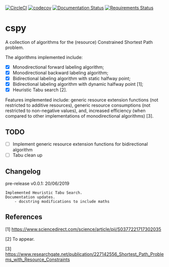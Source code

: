 [![CircleCI](https://circleci.com/gh/torressa/cspy/tree/master.svg?style=svg&circle-token=910e28b03dd0d32967fae038a3cf28b6cdf56334)](https://circleci.com/gh/torressa/cspy/tree/master)
[![codecov](https://codecov.io/gh/torressa/cspy/branch/master/graph/badge.svg?token=24tyrWinNT)](https://codecov.io/gh/torressa/cspy)
[![Documentation Status](https://readthedocs.org/projects/cspy/badge/?version=latest)](https://cspy.readthedocs.io/en/latest/?badge=latest)
[![Requirements Status](https://requires.io/github/torressa/cspy/requirements.svg?branch=master)](https://requires.io/github/torressa/cspy/requirements/?branch=master)

cspy
====

A collection of algorithms for the (resource) Constrained Shortest Path problem.

The algorithms implemented include:

 - [X] Monodirectional forward labeling algorithm;
 - [X] Monodirectional backward labeling algorithm;
 - [X] Bidirectional labeling algorithm with static halfway point;
 - [X] Bidirectional labeling algorithm with dynamic halfway point [1];
 - [X] Heuristic Tabu search [2].

Features implemented include: generic resource extension functions (not restricted to additive resources), generic resource consumptions (not restricted to non-negative values), and, increased efficiency (when compared to other implementations of monodirectional algorithms) [3].


TODO
----

 - [ ] Implement generic resource extension functions for bidirectional algorithm
 - [ ] Tabu clean up
 
Changelog
---------

pre-release v0.0.1: 20/06/2019

```
Implemented Heuristic Tabu Search.
Documentation updates.
	- docstring modifications to include maths
```

References
----------


[1] https://www.sciencedirect.com/science/article/pii/S0377221717302035

[2] To appear.

[3] https://www.researchgate.net/publication/227142556_Shortest_Path_Problems_with_Resource_Constraints

